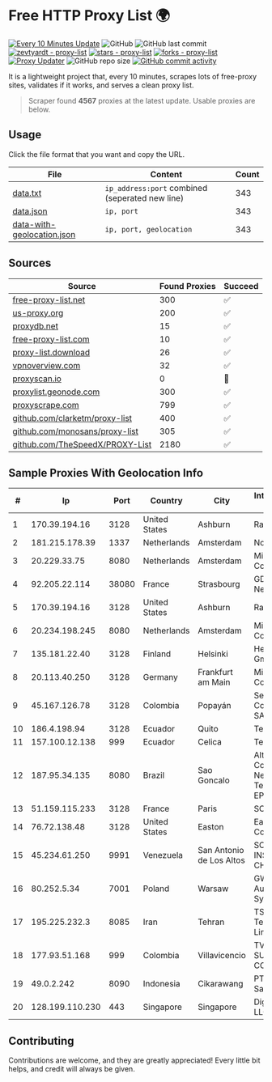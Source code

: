 
# Free HTTP Proxy List 🌍

[![Every 10 Minutes Update](https://github.com/mertguvencli/http-proxy-list/actions/workflows/main.yml/badge.svg?branch=main)](https://github.com/mertguvencli/http-proxy-list/actions/workflows/main.yml)
![GitHub](https://img.shields.io/github/license/mertguvencli/http-proxy-list)
![GitHub last commit](https://img.shields.io/github/last-commit/mertguvencli/http-proxy-list)
[![zevtyardt - proxy-list](https://img.shields.io/static/v1?label=zevtyardt&message=proxy-list&color=blue&logo=github)](https://github.com/zevtyardt/proxy-list "Go to GitHub repo")
[![stars - proxy-list](https://img.shields.io/github/stars/zevtyardt/proxy-list?style=social)](https://github.com/zevtyardt/proxy-list)
[![forks - proxy-list](https://img.shields.io/github/forks/zevtyardt/proxy-list?style=social)](https://github.com/zevtyardt/proxy-list)
[![Proxy Updater](https://github.com/zevtyardt/proxy-list/workflows/Proxy%20Updater/badge.svg)](https://github.com/zevtyardt/proxy-list/actions?query=workflow:"Proxy+Updater")
![GitHub repo size](https://img.shields.io/github/repo-size/zevtyardt/proxy-list)
[![GitHub commit activity](https://img.shields.io/github/commit-activity/m/zevtyardt/proxy-list?logo=commits)](https://github.com/zevtyardt/proxy-list/commits/main)

It is a lightweight project that, every 10 minutes, scrapes lots of free-proxy sites, validates if it works, and serves a clean proxy list.

> Scraper found **4567** proxies at the latest update. Usable proxies are below.

## Usage

Click the file format that you want and copy the URL.

|File|Content|Count|
|----|-------|-----|
|[data.txt](https://raw.githubusercontent.com/mertguvencli/http-proxy-list/main/proxy-list/data.txt)|`ip_address:port` combined (seperated new line)|343|
|[data.json](https://raw.githubusercontent.com/mertguvencli/http-proxy-list/main/proxy-list/data.json)|`ip, port`|343|
|[data-with-geolocation.json](https://raw.githubusercontent.com/mertguvencli/http-proxy-list/main/proxy-list/data-with-geolocation.json)|`ip, port, geolocation`|343|

## Sources

|Source|Found Proxies|Succeed|
|------|-------------|-------|
|[free-proxy-list.net](https://free-proxy-list.net)|300|✅|
|[us-proxy.org](https://www.us-proxy.org)|200|✅|
|[proxydb.net](http://proxydb.net)|15|✅|
|[free-proxy-list.com](https://free-proxy-list.com/?page=&port=&type%5B%5D=http&type%5B%5D=https&up_time=0&search=Search)|10|✅|
|[proxy-list.download](https://www.proxy-list.download/HTTP)|26|✅|
|[vpnoverview.com](https://vpnoverview.com/privacy/anonymous-browsing/free-proxy-servers)|32|✅|
|[proxyscan.io](https://www.proxyscan.io)|0|🚫|
|[proxylist.geonode.com](https://proxylist.geonode.com/api/proxy-list?limit=300&page=1&sort_by=lastChecked&sort_type=desc&protocols=http,https)|300|✅|
|[proxyscrape.com](https://api.proxyscrape.com/v2/?request=displayproxies&protocol=http&timeout=10000&country=all&ssl=all&anonymity=all)|799|✅|
|[github.com/clarketm/proxy-list](https://raw.githubusercontent.com/clarketm/proxy-list/master/proxy-list-raw.txt)|400|✅|
|[github.com/monosans/proxy-list](https://raw.githubusercontent.com/monosans/proxy-list/main/proxies/http.txt)|305|✅|
|[github.com/TheSpeedX/PROXY-List](https://raw.githubusercontent.com/TheSpeedX/PROXY-List/master/http.txt)|2180|✅|


## Sample Proxies With Geolocation Info

|#|Ip|Port|Country|City|Internet Service Provider|
|-|--|----|-------|----|-------------------------|
|1|170.39.194.16|3128|United States|Ashburn|Rackdog, LLC|
|2|181.215.178.39|1337|Netherlands|Amsterdam|NovoServe B.V.|
|3|20.229.33.75|8080|Netherlands|Amsterdam|Microsoft Corporation|
|4|92.205.22.114|38080|France|Strasbourg|GD MASS Network|
|5|170.39.194.16|3128|United States|Ashburn|Rackdog, LLC|
|6|20.234.198.245|8080|Netherlands|Amsterdam|Microsoft Corporation|
|7|135.181.22.40|3128|Finland|Helsinki|Hetzner Online GmbH|
|8|20.113.40.250|3128|Germany|Frankfurt am Main|Microsoft Corporation|
|9|45.167.126.78|3128|Colombia|Popayán|Sepcom Comunicaciones SAS|
|10|186.4.198.94|3128|Ecuador|Quito|Telconet S.A|
|11|157.100.12.138|999|Ecuador|Celica|Telconet S.A|
|12|187.95.34.135|8080|Brazil|Sao Goncalo|Alta Rede Corporate Network Telecom Ltda - EPP|
|13|51.159.115.233|3128|France|Paris|SCALEWAY|
|14|76.72.138.48|3128|United States|Easton|Easton Utilities Commission|
|15|45.234.61.250|9991|Venezuela|San Antonio de Los Altos|SOLUCIONES INSTALRED CH&C C.A.|
|16|80.252.5.34|7001|Poland|Warsaw|GWNET Autonomus System|
|17|195.225.232.3|8085|Iran|Tehran|TS Information Technology Limited|
|18|177.93.51.168|999|Colombia|Villavicencio|TV AZTECA SUCURSAL COLOMBIA|
|19|49.0.2.242|8090|Indonesia|Cikarawang|PT Usaha Adi Sanggoro|
|20|128.199.110.230|443|Singapore|Singapore|DigitalOcean, LLC|



## Contributing

Contributions are welcome, and they are greatly appreciated! Every
little bit helps, and credit will always be given.

